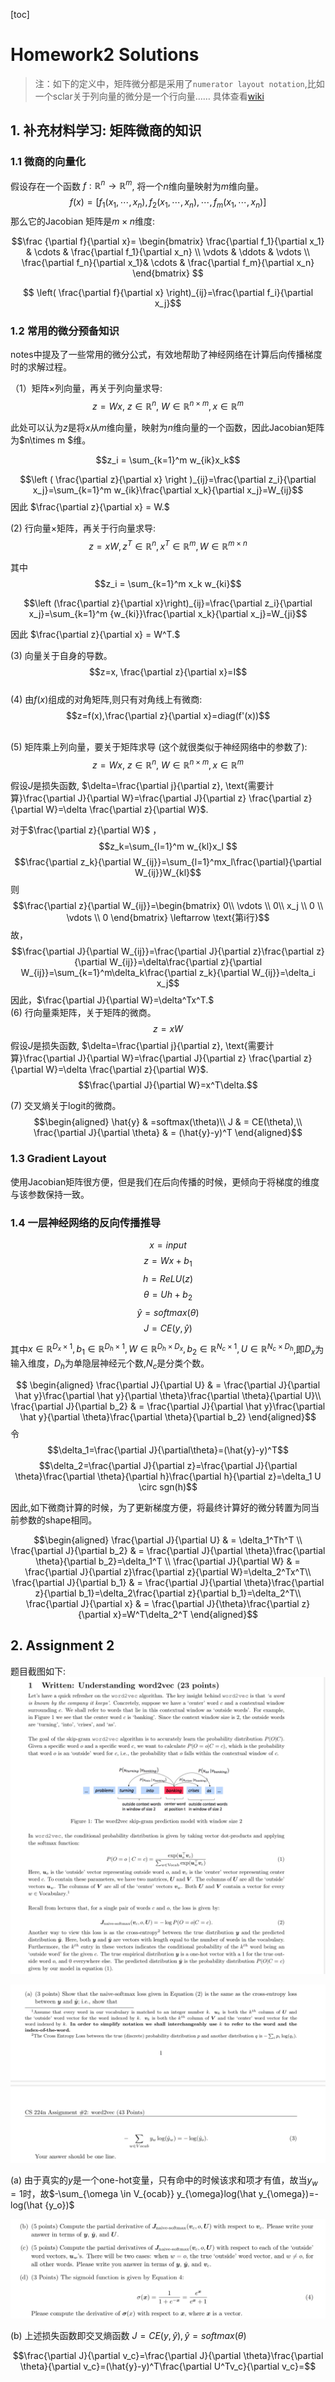 [toc]
 
# Homework2 Solutions

> 注：如下的定义中，矩阵微分都是采用了`numerator layout notation`,比如一个sclar关于列向量的微分是一个行向量……
> 具体查看[wiki](https://en.wikipedia.org/wiki/Matrix_calculus)



## 1. 补充材料学习: 矩阵微商的知识

### 1.1 微商的向量化
假设存在一个函数 $f:\mathbb{R}^n \rightarrow \mathbb{R}^m$, 将一个$n$维向量映射为$m$维向量。
$$f(x)=[f_1(x_1, \cdots, x_n),f_2(x_1, \cdots, x_n), \cdots, f_m(x_1, \cdots, x_n)]$$
那么它的Jacobian 矩阵是$m\times n$维度:

$$\frac {\partial f}{\partial x}= 
\begin{bmatrix}
\frac{\partial f_1}{\partial x_1} &  \cdots & \frac{\partial f_1}{\partial x_n} \\ 
 \vdots & \ddots & \vdots \\
 \frac{\partial f_n}{\partial x_1}& \cdots & \frac{\partial f_m}{\partial x_n}
\end{bmatrix}
$$

$$ \left( \frac{\partial f}{\partial x} \right)_{ij}=\frac{\partial f_i}{\partial x_j}$$

### 1.2 常用的微分预备知识

notes中提及了一些常用的微分公式，有效地帮助了神经网络在计算后向传播梯度时的求解过程。


（1）矩阵$\times$列向量，再关于列向量求导:
$$z=Wx,\ z\in\mathbb{R}^n, \ W \in \mathbb{R}^{n\times m}, x\in \mathbb{R}^m$$

此处可以认为$z$是将$x$从$m$维向量，映射为$n$维向量的一个函数，因此Jacobian矩阵为$n\times m $维。

$$z_i = \sum_{k=1}^m w_{ik}x_k$$

$$\left ( \frac{\partial z}{\partial x} \right )_{ij}=\frac{\partial z_i}{\partial x_j}=\sum_{k=1}^m w_{ik}\frac{\partial x_k}{\partial x_j}=W_{ij}$$
因此 $\frac{\partial z}{\partial x} = W.$

(2) 行向量$\times$矩阵，再关于行向量求导:
$$z=xW, z^T\in \mathbb{R}^n, x^T\in \mathbb{R}^m, W\in \mathbb{R}^{m\times n}$$

其中$$z_i = \sum_{k=1}^m x_k w_{ki}$$

$$\left (\frac{\partial z}{\partial x}\right)_{ij}=\frac{\partial z_i}{\partial x_j}=\sum_{k=1}^m {w_{ki}}\frac{\partial x_k}{\partial x_j}=W_{ji}$$


因此 $\frac{\partial z}{\partial x} = W^T.$

(3) 向量关于自身的导数。
$$z=x, \frac{\partial z}{\partial x}=I$$
\
(4) 由$f(x)$组成的对角矩阵,则只有对角线上有微商:
$$z=f(x),\frac{\partial z}{\partial x}=diag(f'(x))$$

\
(5) 矩阵乘上列向量，要关于矩阵求导 (这个就很类似于神经网络中的参数了):
$$z=Wx,\ z\in\mathbb{R}^n, \ W \in \mathbb{R}^{n\times m}, x\in \mathbb{R}^m$$

假设$J$是损失函数, $\delta=\frac{\partial j}{\partial z}, \text{需要计算}\frac{\partial J}{\partial W}=\frac{\partial J}{\partial z} \frac{\partial z}{\partial W}=\delta \frac{\partial z}{\partial W}$.

对于$\frac{\partial z}{\partial W}$ ，
$$z_k=\sum_{l=1}^m w_{kl}x_l $$
$$\frac{\partial z_k}{\partial W_{ij}}=\sum_{l=1}^mx_l\frac{\partial}{\partial W_{ij}}W_{kl}$$
则$$\frac{\partial z}{\partial W_{ij}}=\begin{bmatrix} 0\\ \vdots \\ 0\\ x_j \\ 0 \\ \vdots \\ 0 \end{bmatrix} \leftarrow \text{第i行}$$
故，$$\frac{\partial J}{\partial W_{ij}}=\frac{\partial J}{\partial z}\frac{\partial z}{\partial W_{ij}}=\delta\frac{\partial z}{\partial W_{ij}}=\sum_{k=1}^m\delta_k\frac{\partial z_k}{\partial W_{ij}}=\delta_i x_j$$
因此，$\frac{\partial J}{\partial W}=\delta^Tx^T.$
\
(6) 行向量乘矩阵，关于矩阵的微商。
$$z=xW$$
假设$J$是损失函数, $\delta=\frac{\partial j}{\partial z}, \text{需要计算}\frac{\partial J}{\partial W}=\frac{\partial J}{\partial z} \frac{\partial z}{\partial W}=\delta \frac{\partial z}{\partial W}$.
$$\frac{\partial J}{\partial W}=x^T\delta.$$


(7) 交叉熵关于logit的微商。
$$\begin{aligned} \hat{y} & =softmax(\theta)\\
J & = CE(\theta),\\
\frac{\partial J}{\partial \theta}  & = (\hat{y}-y)^T
\end{aligned}$$


### 1.3 Gradient Layout
使用Jacobian矩阵很方便，但是我们在后向传播的时候，更倾向于将梯度的维度与该参数保持一致。


### 1.4 一层神经网络的反向传播推导

$$x=input$$
$$z=Wx+b_1$$
$$h=ReLU(z)$$
$$\theta=Uh+b_2$$
$$\hat{y}=softmax(\theta)$$
$$J=CE(y,\hat{y})$$

其中$x\in\mathbb{R}^{D_x\times 1}, b_1\in \mathbb{R}^{D_h\times1},W\in \mathbb{R}^{D_h\times D_x},b_2\in \mathbb{R}^{N_c\times 1},U\in\mathbb{R}^{N_c\times D_h}$,即$D_x$为输入维度，$D_h$为单隐层神经元个数,$N_c$是分类个数。

$$
\begin{aligned}
\frac{\partial J}{\partial U} & = \frac{\partial J}{\partial \hat y}\frac{\partial \hat y}{\partial \theta}\frac{\partial \theta}{\partial U}\\
\frac{\partial J}{\partial b_2} & = \frac{\partial J}{\partial \hat y}\frac{\partial \hat y}{\partial \theta}\frac{\partial \theta}{\partial b_2}
\end{aligned}$$
令
$$\delta_1=\frac{\partial J}{\partial\theta}=(\hat{y}-y)^T$$
$$\delta_2=\frac{\partial J}{\partial z}=\frac{\partial J}{\partial \theta}\frac{\partial \theta}{\partial h}\frac{\partial h}{\partial z}=\delta_1 U \circ sgn(h)$$

因此,如下微商计算的时候，为了更新梯度方便，将最终计算好的微分转置为同当前参数的shape相同。

$$\begin{aligned}
\frac{\partial J}{\partial U} & = \delta_1^Th^T \\
\frac{\partial J}{\partial b_2} & = \frac{\partial J}{\partial \theta}\frac{\partial \theta}{\partial b_2}=\delta_1^T \\
\frac{\partial J}{\partial W} & = \frac{\partial J}{\partial z}\frac{\partial z}{\partial W}=\delta_2^Tx^T\\
\frac{\partial J}{\partial b_1} & = \frac{\partial J}{\partial \theta}\frac{\partial z}{\partial b_1}=\delta_2\frac{\partial z}{\partial b_1}=\delta_2^T\\
\frac{\partial J}{\partial x} & = \frac{\partial J}{\theta}\frac{\partial z}{\partial x}=W^T\delta_2^T
\end{aligned}$$

## 2. Assignment 2

题目截图如下:
![](../img/2-1.png)

![](../img/2-2.png)

(a) 由于真实的$y$是一个one-hot变量，只有命中的时候该求和项才有值，故当$y_w=1$时，故$-\sum_{\omega \in V_{ocab}} y_{\omega}log(\hat y_{\omega})=-log(\hat {y_o})$

![](../img/2-3.png)

(b) 上述损失函数即交叉熵函数 $J=CE(y,\hat y), \hat y = softmax(\theta)$

$$\frac{\partial J}{\partial v_c}=\frac{\partial J}{\partial \theta}\frac{\partial \theta}{\partial v_c}=(\hat{y}-y)^T\frac{\partial U^Tv_c}{\partial v_c}=$$
